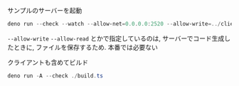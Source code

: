 サンプルのサーバーを起動

```ps1
deno run --check --watch --allow-net=0.0.0.0:2520 --allow-write=../client/src/generated --allow-read ./example.ts
```

`--allow-write` `--allow-read` とかで指定しているのは, サーバーでコード生成したときに, ファイルを保存するため. 本番では必要ない

クライアントも含めてビルド
```ps1
deno run -A --check ./build.ts
```
